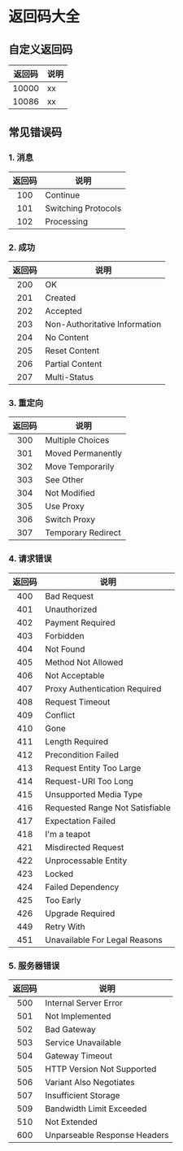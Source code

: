 # 返回码大全

## 自定义返回码

| 返回码 | 说明 |
| :----: | ---- |
| 10000  | xx   |
| 10086  | xx   |

## 常见错误码

### 1. 消息

| 返回码 | 说明                |
| :----: | ------------------- |
|  100   | Continue            |
|  101   | Switching Protocols |
|  102   | Processing          |

### 2. 成功

| 返回码 | 说明                          |
| :----: | ----------------------------- |
|  200   | OK                            |
|  201   | Created                       |
|  202   | Accepted                      |
|  203   | Non-Authoritative Information |
|  204   | No Content                    |
|  205   | Reset Content                 |
|  206   | Partial Content               |
|  207   | Multi-Status                  |

### 3. 重定向

| 返回码 | 说明               |
| :----: | ------------------ |
|  300   | Multiple Choices   |
|  301   | Moved Permanently  |
|  302   | Move Temporarily   |
|  303   | See Other          |
|  304   | Not Modified       |
|  305   | Use Proxy          |
|  306   | Switch Proxy       |
|  307   | Temporary Redirect |

### 4. 请求错误

| 返回码 | 说明                            |
| :----: | ------------------------------- |
|  400   | Bad Request                     |
|  401   | Unauthorized                    |
|  402   | Payment Required                |
|  403   | Forbidden                       |
|  404   | Not Found                       |
|  405   | Method Not Allowed              |
|  406   | Not Acceptable                  |
|  407   | Proxy Authentication Required   |
|  408   | Request Timeout                 |
|  409   | Conflict                        |
|  410   | Gone                            |
|  411   | Length Required                 |
|  412   | Precondition Failed             |
|  413   | Request Entity Too Large        |
|  414   | Request-URI Too Long            |
|  415   | Unsupported Media Type          |
|  416   | Requested Range Not Satisfiable |
|  417   | Expectation Failed              |
|  418   | I'm a teapot                    |
|  421   | Misdirected Request             |
|  422   | Unprocessable Entity            |
|  423   | Locked                          |
|  424   | Failed Dependency               |
|  425   | Too Early                       |
|  426   | Upgrade Required                |
|  449   | Retry With                      |
|  451   | Unavailable For Legal Reasons   |

### 5. 服务器错误

| 返回码 | 说明                         |
| :----: | ---------------------------- |
|  500   | Internal Server Error        |
|  501   | Not Implemented              |
|  502   | Bad Gateway                  |
|  503   | Service Unavailable          |
|  504   | Gateway Timeout              |
|  505   | HTTP Version Not Supported   |
|  506   | Variant Also Negotiates      |
|  507   | Insufficient Storage         |
|  509   | Bandwidth Limit Exceeded     |
|  510   | Not Extended                 |
|  600   | Unparseable Response Headers |
